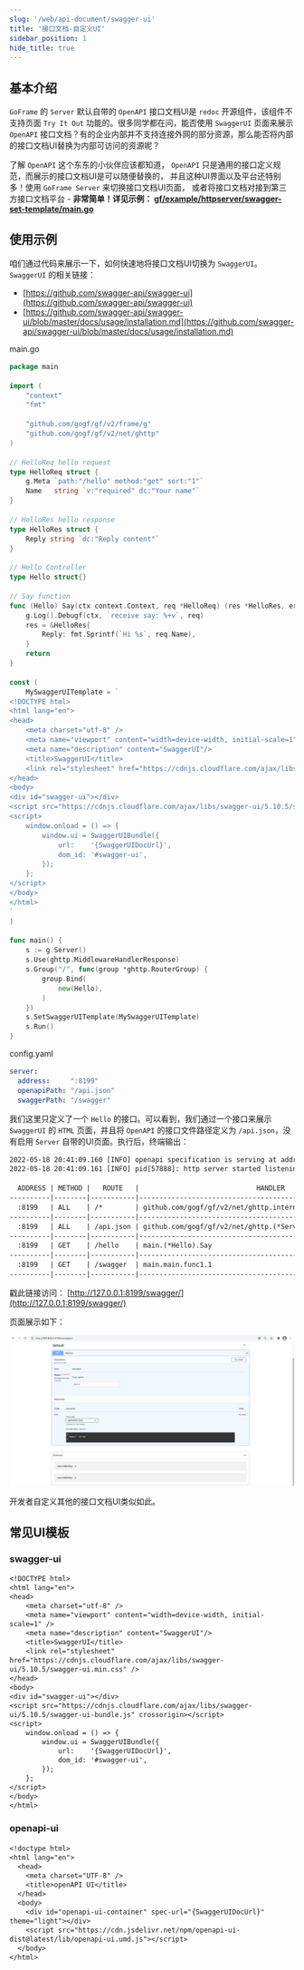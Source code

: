 ```yaml
---
slug: '/web/api-document/swagger-ui'
title: '接口文档-自定义UI'
sidebar_position: 1
hide_title: true
---
```


## 基本介绍

`GoFrame` 的 `Server` 默认自带的 `OpenAPI` 接口文档UI是 `redoc` 开源组件，该组件不支持页面 `Try It Out` 功能的。很多同学都在问，能否使用 `SwaggerUI` 页面来展示 `OpenAPI` 接口文档？有的企业内部并不支持连接外网的部分资源，那么能否将内部的接口文档UI替换为内部可访问的资源呢？

了解 `OpenAPI` 这个东东的小伙伴应该都知道， `OpenAPI` 只是通用的接口定义规范，而展示的接口文档UI是可以随便替换的，
并且这种UI界面以及平台还特别多！使用 `GoFrame Server` 来切换接口文档UI页面，
或者将接口文档对接到第三方接口文档平台 - **非常简单！详见示例：
[gf/example/httpserver/swagger-set-template/main.go](https://github.com/gogf/gf/blob/master/example/httpserver/swagger-set-template/main.go)**

## 使用示例

咱们通过代码来展示一下，如何快速地将接口文档UI切换为 `SwaggerUI`。 `SwaggerUI` 的相关链接：

- [https://github.com/swagger-api/swagger-ui](https://github.com/swagger-api/swagger-ui)
- [https://github.com/swagger-api/swagger-ui/blob/master/docs/usage/installation.md](https://github.com/swagger-api/swagger-ui/blob/master/docs/usage/installation.md)

main.go

```go
package main

import (
    "context"
    "fmt"

    "github.com/gogf/gf/v2/frame/g"
    "github.com/gogf/gf/v2/net/ghttp"
)

// HelloReq hello request
type HelloReq struct {
    g.Meta `path:"/hello" method:"get" sort:"1"`
    Name   string `v:"required" dc:"Your name"`
}

// HelloRes hello response
type HelloRes struct {
    Reply string `dc:"Reply content"`
}

// Hello Controller
type Hello struct{}

// Say function
func (Hello) Say(ctx context.Context, req *HelloReq) (res *HelloRes, err error) {
    g.Log().Debugf(ctx, `receive say: %+v`, req)
    res = &HelloRes{
        Reply: fmt.Sprintf(`Hi %s`, req.Name),
    }
    return
}

const (
    MySwaggerUITemplate = `
<!DOCTYPE html>
<html lang="en">
<head>
    <meta charset="utf-8" />
    <meta name="viewport" content="width=device-width, initial-scale=1" />
    <meta name="description" content="SwaggerUI"/>
    <title>SwaggerUI</title>
    <link rel="stylesheet" href="https://cdnjs.cloudflare.com/ajax/libs/swagger-ui/5.10.5/swagger-ui.min.css" />
</head>
<body>
<div id="swagger-ui"></div>
<script src="https://cdnjs.cloudflare.com/ajax/libs/swagger-ui/5.10.5/swagger-ui-bundle.js" crossorigin></script>
<script>
    window.onload = () => {
        window.ui = SwaggerUIBundle({
            url:    '{SwaggerUIDocUrl}',
            dom_id: '#swagger-ui',
        });
    };
</script>
</body>
</html>
`
)

func main() {
    s := g.Server()
    s.Use(ghttp.MiddlewareHandlerResponse)
    s.Group("/", func(group *ghttp.RouterGroup) {
        group.Bind(
            new(Hello),
        )
    })
    s.SetSwaggerUITemplate(MySwaggerUITemplate)
    s.Run()
}
```

config.yaml

```yaml
server:
  address:     ":8199"
  openapiPath: "/api.json"
  swaggerPath: "/swagger"
```

我们这里只定义了一个 `Hello` 的接口。可以看到，我们通过一个接口来展示 `SwaggerUI` 的 `HTML` 页面，并且将 `OpenAPI` 的接口文件路径定义为 `/api.json`，没有启用 `Server` 自带的UI页面。执行后，终端输出：

```html
2022-05-18 20:41:09.160 [INFO] openapi specification is serving at address: http://127.0.0.1:8199/api.json
2022-05-18 20:41:09.161 [INFO] pid[57888]: http server started listening on [:8199]

  ADDRESS | METHOD |   ROUTE   |                             HANDLER                             |    MIDDLEWARE
----------|--------|-----------|-----------------------------------------------------------------|--------------------
  :8199   | ALL    | /*        | github.com/gogf/gf/v2/net/ghttp.internalMiddlewareServerTracing | GLOBAL MIDDLEWARE
----------|--------|-----------|-----------------------------------------------------------------|--------------------
  :8199   | ALL    | /api.json | github.com/gogf/gf/v2/net/ghttp.(*Server).openapiSpec           |
----------|--------|-----------|-----------------------------------------------------------------|--------------------
  :8199   | GET    | /hello    | main.(*Hello).Say                                               |
----------|--------|-----------|-----------------------------------------------------------------|--------------------
  :8199   | GET    | /swagger  | main.main.func1.1                                               |
----------|--------|-----------|-----------------------------------------------------------------|--------------------
```

戳此链接访问： [http://127.0.0.1:8199/swagger/](http://127.0.0.1:8199/swagger/)

页面展示如下：

![](/markdown/c4942cfdd7b4a35c570e4e741619d6c0.png)

开发者自定义其他的接口文档UI类似如此。

## 常见UI模板

### swagger-ui

```
<!DOCTYPE html>
<html lang="en">
<head>
    <meta charset="utf-8" />
    <meta name="viewport" content="width=device-width, initial-scale=1" />
    <meta name="description" content="SwaggerUI"/>
    <title>SwaggerUI</title>
    <link rel="stylesheet" href="https://cdnjs.cloudflare.com/ajax/libs/swagger-ui/5.10.5/swagger-ui.min.css" />
</head>
<body>
<div id="swagger-ui"></div>
<script src="https://cdnjs.cloudflare.com/ajax/libs/swagger-ui/5.10.5/swagger-ui-bundle.js" crossorigin></script>
<script>
    window.onload = () => {
        window.ui = SwaggerUIBundle({
            url:    '{SwaggerUIDocUrl}',
            dom_id: '#swagger-ui',
        });
    };
</script>
</body>
</html>
```

### openapi-ui

```
<!doctype html>
<html lang="en">
  <head>
    <meta charset="UTF-8" />
    <title>openAPI UI</title>
  </head>
  <body>
    <div id="openapi-ui-container" spec-url="{SwaggerUIDocUrl}" theme="light"></div>
    <script src="https://cdn.jsdelivr.net/npm/openapi-ui-dist@latest/lib/openapi-ui.umd.js"></script>
  </body>
</html>
```